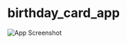 # birthday_card_app

![App Screenshot](https://github.com/hamzabahadar/birthday_card_app/images/screenshot.jpg)
